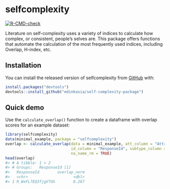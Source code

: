 
<!-- README.md is generated from README.Rmd. Please edit that file -->

# selfcomplexity

<!-- badges: start -->

[![R-CMD-check](https://github.com/edinkasia/self-complexity-package/workflows/R-CMD-check/badge.svg)](https://github.com/edinkasia/self-complexity-package/actions)
<!-- badges: end -->

Literature on self-complexity uses a variety of indices to calculate how
complex, or consistent, people’s selves are. This package offers
functions that automate the calculation of the most frequently used
indices, including Overlap, H-index, etc.

## Installation

You can install the released version of selfcomplexity from
[GitHub](https://github.com/) with:

``` r
install.packages("devtools")
devtools::install_github("edinkasia/self-complexity-package")
```

## Quick demo

Use the `calculate_overlap()` function to create a dataframe with
overlap scores for an example dataset:

``` r
library(selfcomplexity)
data(minimal_example, package = "selfcomplexity")
overlap <- calculate_overlap(data = minimal_example, att_column = "Attributes",
                             id_column = "ResponseId", subtype_column = "Subtype_name",
                             na_name_rm = TRUE)
head(overlap)
#> # A tibble: 1 × 2
#> # Groups:   ResponseId [1]
#>   ResponseId        overlap_norm
#>   <chr>                    <dbl>
#> 1 R_WxFL7EQ3fjgV7Gh        0.267
```
